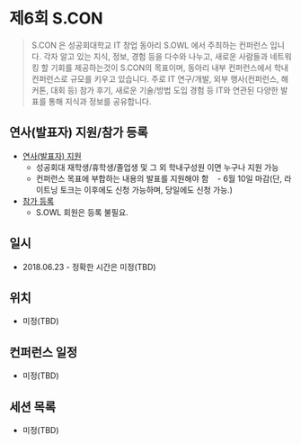 # 제6회 S.CON

>S.CON 은 성공회대학교 IT 창업 동아리 S.OWL 에서 주최하는 컨퍼런스 입니다.
>각자 알고 있는 지식, 정보, 경험 등을 다수와 나누고, 새로운 사람들과 네트워킹 할 기회를 제공하는것이 S.CON의 목표이며, 동아리 내부 컨퍼런스에서 학내 컨퍼런스로 규모를 키우고 있습니다.
>주로 IT 연구/개발, 외부 행사(컨퍼런스, 해커톤, 대회 등) 참가 후기, 새로운 기술/방법 도입 경험 등 IT와 연관된 다양한 발표를 통해 지식과 정보를 공유합니다.

## 연사(발표자) 지원/참가 등록
- [연사(발표자) 지원](https://goo.gl/forms/buWANdUooV2MZ3NE3)
    - 성공회대 재학생/휴학생/졸업생 및 그 외 학내구성원 이면 누구나 지원 가능
    - 컨퍼런스 목표에 부합하는 내용의 발표를 지원해야 함
    - 6월 10일 마감(단, 라이트닝 토크는 이후에도 신청 가능하며, 당일에도 신청 가능.)
- [참가 등록](https://goo.gl/forms/crYYboIJLpN2j4gp2)
    - S.OWL 회원은 등록 불필요.

## 일시
- 2018.06.23 - 정확한 시간은 미정(TBD)

## 위치
- 미정(TBD)

## 컨퍼런스 일정
- 미정(TBD)

## 세션 목록
- 미정(TBD)
